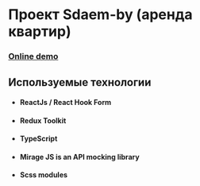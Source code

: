 # Проект Sdaem-by (аренда квартир)

### [Online demo](https://sdaem-by-one.vercel.app/)

## Используемые технологии
* #### ReactJs /  React Hook Form
* #### Redux Toolkit
* #### TypeScript
* #### Mirage JS is an API mocking library
* #### Scss modules
